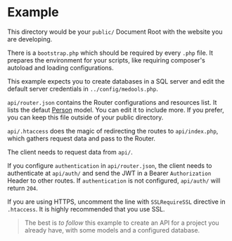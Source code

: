# Example

This directory would be your `public/` Document Root with the website you are
developing.

There is a `bootstrap.php` which should be required by every `.php` file. It
prepares the environment for your scripts, like requiring composer's autoload
and loading configurations.

This example expects you to create databases in a SQL server and edit the
default server credentials in `../config/medools.php`.

`api/router.json` contains the Router configurations and resources list. It
lists the defaut [Person] model. You can edit it to include more. If you prefer,
you can keep this file outside of your public directory.

`api/.htaccess` does the magic of redirecting the routes to `api/index.php`,
which gathers request data and pass to the Router.

The client needs to request data from `api/`.

If you configure `authentication` in `api/router.json`, the client needs to
authenticate at `api/auth/` and send the JWT in a Bearer `Authorization` Header
to other routes. If `authentication` is not configured, `api/auth/` will return
`204`.

If you are using HTTPS, uncomment the line with `SSLRequireSSL` directive in
`.htaccess`. It is highly recommended that you use SSL.

> The best is _to follow_ this example to create an API for a project you
> already have, with some models and a configured database.


[Person]: https://github.com/aryelgois/Medools/blob/master/src/Models/Person.php

